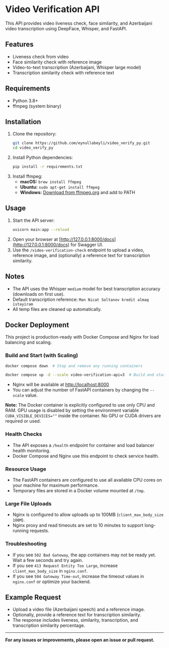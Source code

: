 # Video Verification API

This API provides video liveness check, face similarity, and Azerbaijani video transcription using DeepFace, Whisper, and FastAPI.

## Features
- Liveness check from video
- Face similarity check with reference image
- Video-to-text transcription (Azerbaijani, Whisper large model)
- Transcription similarity check with reference text

## Requirements
- Python 3.8+
- ffmpeg (system binary)

## Installation
1. Clone the repository:
   ```sh
   git clone https://github.com/eynullabeyli/video_verify_py.git
   cd video_verify_py
   ```
2. Install Python dependencies:
   ```sh
   pip install -r requirements.txt
   ```
3. Install ffmpeg:
   - **macOS:** `brew install ffmpeg`
   - **Ubuntu:** `sudo apt-get install ffmpeg`
   - **Windows:** [Download from ffmpeg.org](https://ffmpeg.org/download.html) and add to PATH

## Usage
1. Start the API server:
   ```sh
   uvicorn main:app --reload
   ```
2. Open your browser at [http://127.0.0.1:8000/docs](http://127.0.0.1:8000/docs) for Swagger UI.
3. Use the `/video-verification-check` endpoint to upload a video, reference image, and (optionally) a reference text for transcription similarity.

## Notes
- The API uses the Whisper `medium` model for best transcription accuracy (downloads on first use).
- Default transcription reference: `Mən Nicat Soltanov kredit almaq istəyirəm`
- All temp files are cleaned up automatically.

## Docker Deployment

This project is production-ready with Docker Compose and Nginx for load balancing and scaling.

### Build and Start (with Scaling)
```sh
docker compose down  # Stop and remove any running containers

docker compose up -d --scale video-verification-api=3  # Build and start with 3 FastAPI containers
```
- Nginx will be available at [http://localhost:8000](http://localhost:8000)
- You can adjust the number of FastAPI containers by changing the `--scale` value.

**Note:** The Docker container is explicitly configured to use only CPU and RAM. GPU usage is disabled by setting the environment variable `CUDA_VISIBLE_DEVICES=""` inside the container. No GPU or CUDA drivers are required or used.

### Health Checks
- The API exposes a `/health` endpoint for container and load balancer health monitoring.
- Docker Compose and Nginx use this endpoint to check service health.

### Resource Usage
- The FastAPI containers are configured to use all available CPU cores on your machine for maximum performance.
- Temporary files are stored in a Docker volume mounted at `/tmp`.

### Large File Uploads
- Nginx is configured to allow uploads up to 100MB (`client_max_body_size 100M`).
- Nginx proxy and read timeouts are set to 10 minutes to support long-running requests.

### Troubleshooting
- If you see `502 Bad Gateway`, the app containers may not be ready yet. Wait a few seconds and try again.
- If you see `413 Request Entity Too Large`, increase `client_max_body_size` in `nginx.conf`.
- If you see `504 Gateway Time-out`, increase the timeout values in `nginx.conf` or optimize your backend.

## Example Request
- Upload a video file (Azerbaijani speech) and a reference image.
- Optionally, provide a reference text for transcription similarity.
- The response includes liveness, similarity, transcription, and transcription similarity percentage.

---

**For any issues or improvements, please open an issue or pull request.**